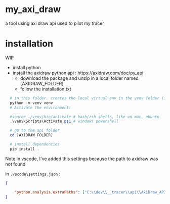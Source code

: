 # my_axi_draw
a tool using axi draw api used to pilot my tracer

# installation

WIP

* install python
* install the axidraw python api : https://axidraw.com/doc/py_api 
  * download the package and unzip in a local folder named [AXIDRAW_FOLDER]
  * follow the installation.txt

```powershell
  # in this folder. creates the local virtual env in the venv folder (ignored in git)
  python -m venv venv
  # Activate the environment:

  #source ./venv/bin/activate # bash/zsh shells, like on mac, ubuntu
  .\venv\Scripts\Activate.ps1 # windows powershell

  # go to the api folder 
  cd [AXIDRAW_FOLDER]

  # install dependencies
  pip install . 
```

Note in vscode, I've added this settings because the path to axidraw was not found

in `.vscode\settings.json` :

```json
{

    "python.analysis.extraPaths": ["C:\\dev\\__tracer\\api\\AxiDraw_API\\AxiDraw_API_396"]
}
```








